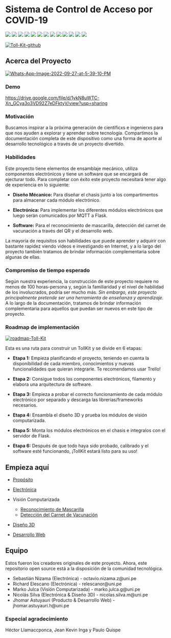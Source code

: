 # Sistema de Control de Acceso por COVID-19

![](https://img.shields.io/badge/tensorflow-%3E%3D1.15.2-brightgreen) ![](https://img.shields.io/badge/keras-2.3.1-brightgreen) ![](https://img.shields.io/badge/imutils-0.5.3-brightgreen) ![](https://img.shields.io/badge/numpy-1.18.2-brightgreen) ![](https://img.shields.io/badge/opencv--python-4.2.0.*-brightgreen) ![](https://img.shields.io/badge/matplotlib-3.2.1-brightgreen) ![](https://img.shields.io/badge/scipy-1.4.1-brightgreen) ![](https://img.shields.io/badge/flask-2.0.2-orange) ![](https://img.shields.io/badge/flask--bcrypt-0.7.1-orange) ![](https://img.shields.io/badge/jinja2-3.0.3-orange) ![](https://img.shields.io/badge/pymysql-1.0.2-orange) ![](https://img.shields.io/badge/selenium-4.1.0-brightgreen) ![](https://img.shields.io/badge/pyautogui-0.9.53-red) ![]() ![]() ![]() ![]() ![]() ![]() ![]() 

 <a width="400" href='https://postimages.org/' target='_blank'><img src='https://i.postimg.cc/SsHgvXcM/Toll-Kit-github.png' border='0' alt='Toll-Kit-github'/></a>

## Acerca del Proyecto

<a href='https://postimg.cc/GTtQ7r0N' target='_blank'><img src='https://i.postimg.cc/kGFp5XTn/Whats-App-Image-2022-09-27-at-5-39-10-PM.jpg' border='0' alt='Whats-App-Image-2022-09-27-at-5-39-10-PM'/></a>

### Demo

https://drive.google.com/file/d/1ykN8uWTC-Xn_GCya3o3VD92Z7eDFktyV/view?usp=sharing

### Motivación

Buscamos inspirar a la próxima generación de científicxs e ingenierxs para que nos ayuden a explorar y aprender sobre tecnología. Compartimos la documentación completa de este dispositivo como una forma de aporte al desarrollo tecnológico a través de un proyecto divertido.

### Habilidades

Este proyecto tiene elementos de ensamblaje mecánico, utiliza componentes electrónicos y tiene un software que se encargará de ejecturar todo. Para completar con éxito este proyecto necesitará tener algo de experiencia en lo siguiente:

* **Diseño Mécanico:** Para diseñar el chasis junto a los compartimentos para almacenar cada módulo electrónico.

* **Electrónica:** Para implementar los diferentes módulos electrónicos que luego serán comunicados por MQTT a Flask.

* **Software:** Para el reconocimiento de mascarilla, detección del carnet de vacunación a través del QR y el desarrollo web.

La mayoría de requisitos son habilidades que puede aprender y adquirir con bastante rapidez viendo videos e investigando en Internet, y a lo largo del proyecto también tratamos de brindar información complementaria sobre algunas de ellas.

### Compromiso de tiempo esperado

Según nuestra experiencia, la construcción de este proyecto requiere no menos de 100 horas-persona y, según la familiaridad y el nivel de habilidad de los involucrados, podría ser mucho más. *Sin embargo, este proyecto principalmente pretende ser una herramienta de enseñanza y aprendizaje.* A lo largo de la documentación, tratamos de brindar información complementaria para aquellos que puedan ser nuevos en este tipo de proyecto.



### Roadmap de implementación

<a href='https://postimg.cc/MMtP3vhz' target='_blank'><img src='https://i.postimg.cc/gjbCJhsL/roadmap-Toll-Kit.jpg' border='0' alt='roadmap-Toll-Kit'/></a>

Esta es una ruta para construir un TollKit y se divide en 6 etapas:

* **Etapa 1:** Empieza planificando el proyecto, teniendo en cuenta la disponibilidad de cada miembro, conocimientos y nuevas funcionalidades que quieran integrarle. Te recomendamos usar Trello!

* **Etapa 2:** Consigue todos los componentes electrónicos, filamento y elabora una arquitectura de software.
* **Etapa 3:** Empieza a probar el correcto funcionamiento de cada módulo electrónico por separado y descarga las librerías/frameworks necesarios.
* **Etapa 4:** Ensambla el diseño 3D y prueba los módulos de visión computarizada.
* **Etapa 5:** Monta los módulos electrónicos en el chasis e integralos con el servidor de Flask.
* **Etapa 6:** Después de que todo haya sido probado, calibrado y el software esté funcionando, ¡TollKit estará listo para su uso!

## Empieza aquí

* [Propósito](https://github.com/TollKit/tollkit/blob/master/proposito.md)

* [Electrónica](https://github.com/TollKit/tollkit/blob/master/electronic_device/docElectronica.md)
* Visión Computarizada
    * [Reconocimiento de Mascarilla](https://github.com/TollKit/tollkit/blob/master/web_app/server/flask_app/faceMask_detection/docDeteccionMascarilla.md)
    * [Detección del Carnet de Vacunación](https://github.com/TollKit/tollkit/blob/master/web_app/server/flask_app/QRcard_vacunation/docCarnetVacunacion.md)
* [Diseño 3D](https://github.com/TollKit/tollkit/blob/master/diseno_3D/docDiseno3D.md)
* [Desarrollo Web](https://github.com/TollKit/tollkit/blob/master/web_app/server/docDesarrolloWeb.md)

## Equipo

Estos fueron los creadores originales de este proyecto. Ahora, este repositorio open source está a la disposición de la comunidad tecnológica.

<ul>
    <li>Sebastián Nizama (Electrónica) - octavio.nizama.z@uni.pe </li>
    <li>Richard Elescano (Electrónica) - relescanor@uni.pe</li>
    <li>Marko Julca (Visión Computarizada) - marko.julca.g@uni.pe</li>
    <li>Nicolás Silva (Electrónica & Diseño 3D) - nicolas.silva.m@uni.pe</li>
    <li>Jhomar Astuyauri (Producto & Desarrollo Web) - jhomar.astuyauri.h@uni.pe</li>
</ul>

### Especial agradecimiento

Héctor Llamaccponca, Jean Kevin Inga y Paulo Quispe
